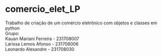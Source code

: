 # comercio_elet_LP
Trabalho de criação de um comércio eletrônico com objetos e classes em python  
Grupo:   
Kauan Mariani Ferreira - 231708007  
Larissa Lemos Afonso - 231708006  
Leonardo Alexandre - 231708030  